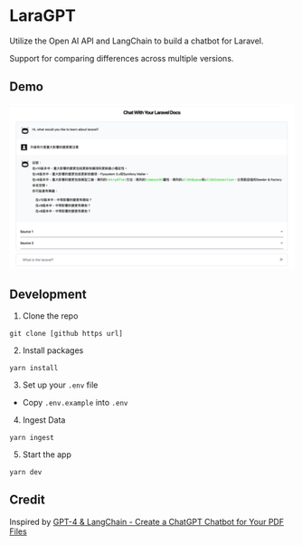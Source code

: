 # LaraGPT

Utilize the Open AI API and LangChain to build a chatbot for Laravel.

Support for comparing differences across multiple versions.

## Demo
![img.png](img.png)

## Development

1. Clone the repo

```
git clone [github https url]
```


2. Install packages

```
yarn install
```

3. Set up your `.env` file

- Copy `.env.example` into `.env`

4. Ingest Data

```
yarn ingest
```

5. Start the app

```
yarn dev
```


## Credit

Inspired by [GPT-4 & LangChain - Create a ChatGPT Chatbot for Your PDF Files](https://github.com/mayooear/gpt4-pdf-chatbot-langchain/tree/main)
